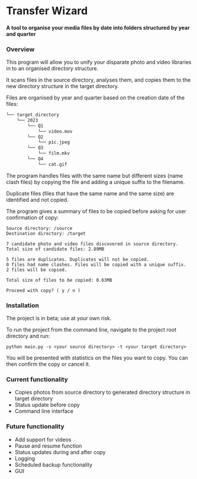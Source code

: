 # Transfer Wizard
#### A tool to organise your media files by date into folders structured by year and quarter

### Overview

This program will allow you to unify your disparate photo and video libraries in to an organised directory structure.

It scans files in the source directory, analyses them, and copies them to the new directory structure in the target directory.

Files are organised by year and quarter based on the creation date of the files: 
```bash
└── target_directory
    └── 2023
        └── Q1
            └── video.mov
        └── Q2
            └── pic.jpeg        
        └── Q3
            └── film.mkv        
        └── Q4
            └── cat.gif
```

The program handles files with the same name but different sizes (name clash files) by copying the file and adding a unique suffix to the filename.

Duplicate files (files that have the same name and the same size) are identified and not copied.

The program gives a summary of files to be copied before asking for user confirmation of copy:

```commandline
Source directory: /source
Destination directory: /target

7 candidate photo and video files discovered in source directory.
Total size of candidate files: 2.89MB

5 files are duplicates. Duplicates will not be copied.
0 files had name clashes. Files will be copied with a unique suffix.
2 files will be copied.

Total size of files to be copied: 0.63MB

Proceed with copy? ( y / n )
```

### Installation

The project is in beta; use at your own risk.

To run the project from the command line, navigate to the project root directory and run:

`python main.py -s <your source directory> -t <your target directory>`

You will be presented with statistics on the files you want to copy. You can then confirm the copy or cancel it.


### Current functionality
- Copies photos from source directory to generated directory structure in target directory
- Status update before copy
- Command line interface

### Future functionality
- Add support for videos
- Pause and resume function
- Status updates during and after copy
- Logging
- Scheduled backup functionality
- GUI